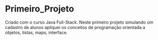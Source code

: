 # Primeiro_Projeto
Criado com o curso Java Full-Stack.
Neste primeiro projeto simulando um cadastro de alunos apliquei os conceitos de programação orientada a objetos, listas, maps, interface.
